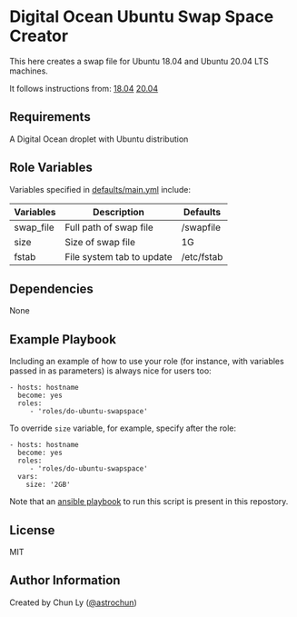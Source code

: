Digital Ocean Ubuntu Swap Space Creator
=======================================

This here creates a swap file for Ubuntu 18.04 and Ubuntu 20.04 LTS machines.

It follows instructions from: 
 [18.04](https://www.digitalocean.com/community/tutorials/how-to-add-swap-space-on-ubuntu-18-04)
 [20.04](https://www.digitalocean.com/community/tutorials/how-to-add-swap-space-on-ubuntu-20-04)

Requirements
------------

A Digital Ocean droplet with Ubuntu distribution


Role Variables
--------------

<!-- A description of the settable variables for this role should go here, including any variables that are in defaults/main.yml, vars/main.yml, and any variables that can/should be set via parameters to the role. Any variables that are read from other roles and/or the global scope (ie. hostvars, group vars, etc.) should be mentioned here as well. -->

Variables specified in [defaults/main.yml](defaults/main.yml) include:

| Variables | Description               | Defaults   |
| --------- | ------------------------- | ---------- |
| swap_file | Full path of swap file    | /swapfile  |
| size      | Size of swap file         | 1G         |
| fstab     | File system tab to update | /etc/fstab |


Dependencies
------------

<!-- A list of other roles hosted on Galaxy should go here, plus any details in regards to parameters that may need to be set for other roles, or variables that are used from other roles. -->

None

Example Playbook
----------------

Including an example of how to use your role (for instance, with variables passed in as parameters) is always nice for users too:

    - hosts: hostname
      become: yes
      roles:
         - 'roles/do-ubuntu-swapspace'

To override `size` variable, for example, specify after the role:

    - hosts: hostname
      become: yes
      roles:
         - 'roles/do-ubuntu-swapspace'
      vars:
        size: '2GB'

Note that an [ansible playbook](../../add_swap_space.yml) to run this script is present in this repostory.

License
-------

MIT

Author Information
------------------

Created by Chun Ly ([@astrochun](https://github.com/astrochun))
<!-- An optional section for the role authors to include contact information, or a website (HTML is not allowed).-->
